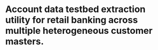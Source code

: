 # Account data testbed extraction utility for retail banking across multiple heterogeneous customer masters.
